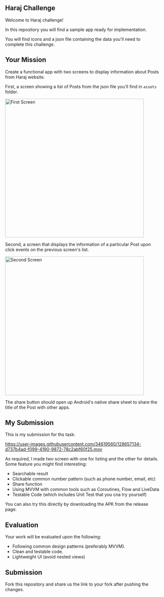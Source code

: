 ## Haraj Challenge
Welcome to Haraj challenge!

In this repository you will find a sample app ready for implementation. 

You will find icons and a json file containing the data you'll need to complete this challenge.


## Your Mission

Create a functional app with two screens to display information about Posts from Haraj website.

First, a screen showing a list of Posts from the json file you'll find in `assets` folder.

<img src="image1.png" height="450" alt="First Screen">

Second, a screen that displays the information of a particular Post upon click events on the previous screen's list.

<img src="image2.png" height="450" alt="Second Screen">

The share button should open up Android's native share sheet to share the title of the Post with other apps.

## My Submission 

This is my submission for ths task:

https://user-images.githubusercontent.com/34619560/128657134-d737b4ad-f099-4190-9872-78c2abf60f25.mov

As required, I made two screen with one for listing and the other for details. Some feature you might find interesting:
- Searchable result
- Clickable common number pattern (such as phone number, email, etc)
- Share function
- Using MVVM with common tools such as Coroutines, Flow and LiveData
- Testable Code (which includes Unit Test that you cna try yourself)

You can also try this directly by downloading the APK from the release page. 

## Evaluation

Your work will be evaluated upon the following:
- Following common design patterns (preferably MVVM).
- Clean and testable code.
- Lightweight UI (avoid nested views)

## Submission
Fork this repository and share us the link to your fork after pushing the changes.
